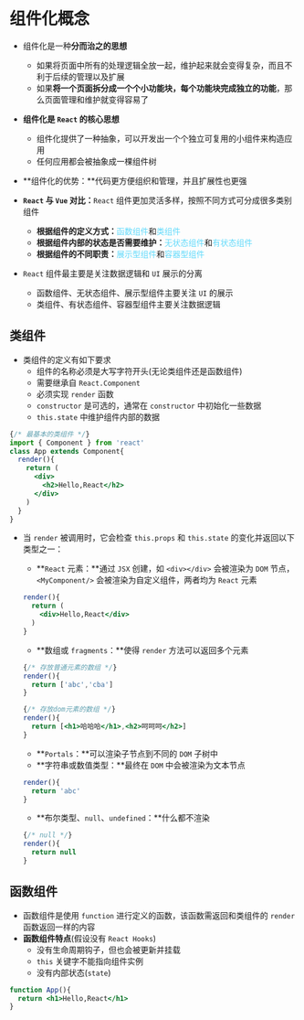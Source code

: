 # 组件化概念

- 组件化是一种**分而治之的思想**
  - 如果将页面中所有的处理逻辑全放一起，维护起来就会变得复杂，而且不利于后续的管理以及扩展
  - 如果**将一个页面拆分成一个个小功能块，每个功能块完成独立的功能**，那么页面管理和维护就变得容易了

- **组件化是 `React` 的核心思想**
  - 组件化提供了一种抽象，可以开发出一个个独立可复用的小组件来构造应用
  - 任何应用都会被抽象成一棵组件树

- **组件化的优势：**代码更方便组织和管理，并且扩展性也更强
- **`React` 与 `Vue` 对比：**`React` 组件更加灵活多样，按照不同方式可分成很多类别组件
  - **根据组件的定义方式：**<font color='#61dafb'>函数组件</font>和<font color='#61dafb'>类组件</font>
  - **根据组件内部的状态是否需要维护：**<font color='#61dafb'>无状态组件</font>和<font color='#61dafb'>有状态组件</font>
  - **根据组件的不同职责：**<font color='#61dafb'>展示型组件</font>和<font color='#61dafb'>容器型组件</font>

- `React` 组件最主要是关注数据逻辑和 `UI` 展示的分离
  - 函数组件、无状态组件、展示型组件主要关注 `UI` 的展示
  - 类组件、有状态组件、容器型组件主要关注数据逻辑

## 类组件

- 类组件的定义有如下要求
  - 组件的名称必须是大写字符开头(无论类组件还是函数组件)
  - 需要继承自 `React.Component`
  - 必须实现 `render` 函数
  - `constructor` 是可选的，通常在 `constructor` 中初始化一些数据
  - `this.state` 中维护组件内部的数据

```jsx
{/* 最基本的类组件 */}
import { Component } from 'react'
class App extends Component{
  render(){
    return (
      <div>
        <h2>Hello,React</h2>
      </div>
    )
  }
}
```

- 当 `render` 被调用时，它会检查 `this.props` 和 `this.state` 的变化并返回以下类型之一：

  - **`React` 元素：**通过 `JSX` 创建，如 `<div></div>` 会被渲染为 `DOM` 节点，`<MyComponent/>` 会被渲染为自定义组件，两者均为 `React` 元素

  ```jsx
  render(){
    return (
      <div>Hello,React</div>
    )
  }
  ```

  - **数组或 `fragments`：**使得 `render` 方法可以返回多个元素

  ```jsx
  {/* 存放普通元素的数组 */}
  render(){
    return ['abc','cba']
  }
  
  {/* 存放dom元素的数组 */}
  render(){
    return [<h1>哈哈哈</h1>,<h2>呵呵呵</h2>]
  }
  ```

  - **`Portals`：**可以渲染子节点到不同的 `DOM` 子树中
  - **字符串或数值类型：**最终在 `DOM` 中会被渲染为文本节点

  ```jsx
  render(){
    return 'abc'
  }
  ```

  - **布尔类型、`null`、`undefined`：**什么都不渲染

  ```jsx
  {/* null */}
  render(){
    return null
  }
  ```

## 函数组件

- 函数组件是使用 `function` 进行定义的函数，该函数需返回和类组件的 `render` 函数返回一样的内容
- **函数组件特点**(假设没有 `React Hooks`)
  - 没有生命周期钩子，但也会被更新并挂载
  - `this` 关键字不能指向组件实例
  - 没有内部状态(`state`) 

```jsx
function App(){
  return <h1>Hello,React</h1>
}
```
